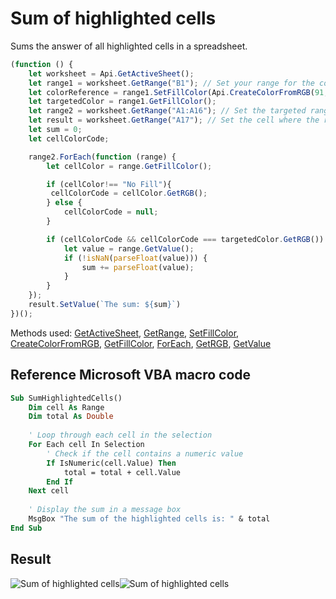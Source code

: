 # Sum of highlighted cells

Sums the answer of all highlighted cells in a spreadsheet.

<!-- This code snippet is shown in the screenshot. -->

<!-- eslint-skip -->

``` ts
(function () {
    let worksheet = Api.GetActiveSheet();
    let range1 = worksheet.GetRange("B1"); // Set your range for the color reference
    let colorReference = range1.SetFillColor(Api.CreateColorFromRGB(91, 155, 213)); // Set targeted background color. To use fill color from the existing range, comment this line out
    let targetedColor = range1.GetFillColor();
    let range2 = worksheet.GetRange("A1:A16"); // Set the targeted range in the spreadsheet
    let result = worksheet.GetRange("A17"); // Set the cell where the result will be displayed
    let sum = 0;
    let cellColorCode;

    range2.ForEach(function (range) {
        let cellColor = range.GetFillColor();

        if (cellColor!== "No Fill"){
         cellColorCode = cellColor.GetRGB();
        } else {
            cellColorCode = null;
        }

        if (cellColorCode && cellColorCode === targetedColor.GetRGB()) {
            let value = range.GetValue();
            if (!isNaN(parseFloat(value))) {
                sum += parseFloat(value); 
            }
        }
    });
    result.SetValue(`The sum: ${sum}`)
})();
```

Methods used: [GetActiveSheet](/site/docs/office-api/usage-api/spreadsheet-api/Api/Methods/GetActiveSheet.md), [GetRange](/site/docs/office-api/usage-api/spreadsheet-api/ApiWorksheet/Methods/GetRange.md), [SetFillColor](/site/docs/office-api/usage-api/spreadsheet-api/ApiRange/Methods/SetFillColor.md), [CreateColorFromRGB](/site/docs/office-api/usage-api/spreadsheet-api/Api/Methods/CreateColorFromRGB.md), [GetFillColor](/site/docs/office-api/usage-api/spreadsheet-api/ApiRange/Methods/GetFillColor.md), [ForEach](/site/docs/office-api/usage-api/spreadsheet-api/ApiRange/Methods/ForEach.md), [GetRGB](/site/docs/office-api/usage-api/spreadsheet-api/ApiColor/Methods/GetRGB.md), [GetValue](/site/docs/office-api/usage-api/spreadsheet-api/ApiRange/Methods/GetValue.md)

## Reference Microsoft VBA macro code

``` vb
Sub SumHighlightedCells()
    Dim cell As Range
    Dim total As Double
    
    ' Loop through each cell in the selection
    For Each cell In Selection
        ' Check if the cell contains a numeric value
        If IsNumeric(cell.Value) Then
            total = total + cell.Value
        End If
    Next cell
    
    ' Display the sum in a message box
    MsgBox "The sum of the highlighted cells is: " & total
End Sub
```

## Result

![Sum of highlighted cells](/assets/images/plugins/sum-of-highlighted-cells.png#gh-light-mode-only)![Sum of highlighted cells](/assets/images/plugins/sum-of-highlighted-cells.dark.png#gh-dark-mode-only)
